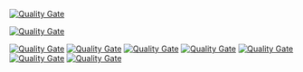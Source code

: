 [![Quality Gate](http://sonar.gft.com/api/badges/gate?key=devman-generator:devman-generator)](http://sonar.gft.com/dashboard/index/devman-generator)

[![Quality Gate](http://sonar.gft.com/api/badges/measure?key=devman-generator:devman-generator&metric=coverage)](http://sonar.gft.com/dashboard/index/devman-generator)

[![Quality Gate](http://sonar.gft.com/api/badges/measure?key=devman-generator:devman-generator&metric=ncloc)](http://sonar.gft.com/dashboard/index/devman-generator)
[![Quality Gate](http://sonar.gft.com/api/badges/measure?key=devman-generator:devman-generator&metric=bugs)](http://sonar.gft.com/dashboard/index/devman-generator)
[![Quality Gate](http://sonar.gft.com/api/badges/measure?key=devman-generator:devman-generator&metric=vulnerabilities)](http://sonar.gft.com/dashboard/index/devman-generator)
[![Quality Gate](http://sonar.gft.com/api/badges/measure?key=devman-generator:devman-generator&metric=code_smells)](http://sonar.gft.com/dashboard/index/devman-generator)
[![Quality Gate](http://sonar.gft.com/api/badges/measure?key=devman-generator:devman-generator&metric=duplicated_lines_density)](http://sonar.gft.com/dashboard/index/devman-generator)
[![Quality Gate](http://sonar.gft.com/api/badges/measure?key=devman-generator:devman-generator&metric=duplicated_blocks)](http://sonar.gft.com/dashboard/index/devman-generator)
[![Quality Gate](http://sonar.gft.com/api/badges/measure?key=devman-generator:devman-generator&metric=sqale_debt_ratio)](http://sonar.gft.com/dashboard/index/devman-generator)

